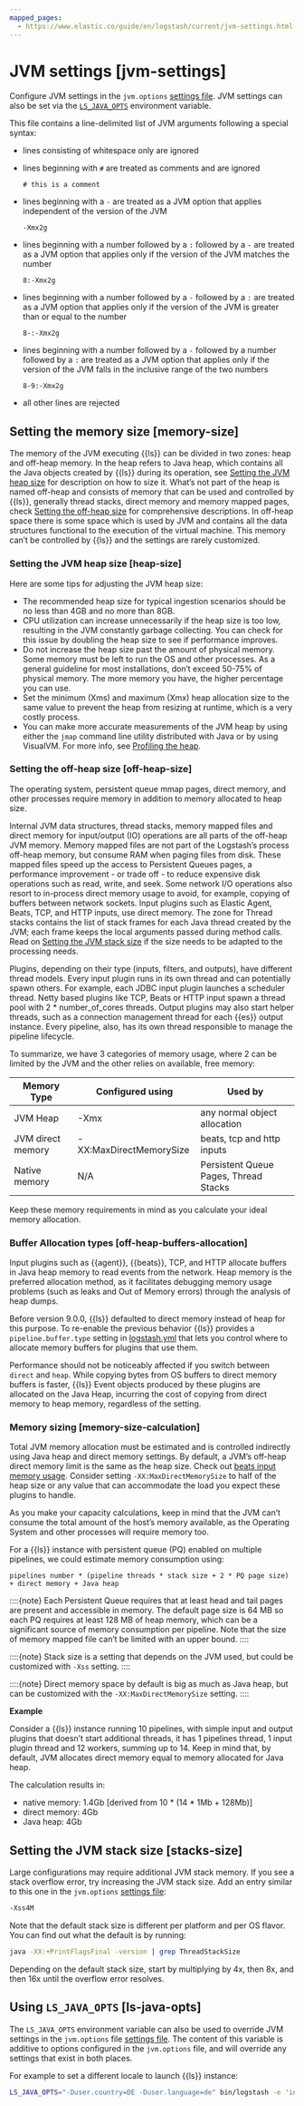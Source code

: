 ```yaml
---
mapped_pages:
  - https://www.elastic.co/guide/en/logstash/current/jvm-settings.html
---
```


# JVM settings [jvm-settings]

Configure JVM settings in the `jvm.options` [settings file](/reference/config-setting-files.md#settings-files). JVM settings can also be set via the [`LS_JAVA_OPTS`](#ls-java-opts) environment variable.

This file contains a line-delimited list of JVM arguments following a special syntax:

* lines consisting of whitespace only are ignored
* lines beginning with `#` are treated as comments and are ignored

    ```text
    # this is a comment
    ```

* lines beginning with a `-` are treated as a JVM option that applies independent of the version of the JVM

    ```text
    -Xmx2g
    ```

* lines beginning with a number followed by a `:` followed by a `-` are treated as a JVM option that applies only if the version of the JVM matches the number

    ```text
    8:-Xmx2g
    ```

* lines beginning with a number followed by a `-` followed by a `:` are treated as a JVM option that applies only if the version of the JVM is greater than or equal to the number

    ```text
    8-:-Xmx2g
    ```

* lines beginning with a number followed by a `-` followed by a number followed by a `:` are treated as a JVM option that applies only if the version of the JVM falls in the inclusive range of the two numbers

    ```text
    8-9:-Xmx2g
    ```

* all other lines are rejected

## Setting the memory size [memory-size]

The memory of the JVM executing {{ls}} can be divided in two zones: heap and off-heap memory. In the heap refers to Java heap, which contains all the Java objects created by {{ls}} during its operation, see [Setting the JVM heap size](#heap-size) for description on how to size it. What’s not part of the heap is named off-heap and consists of memory that can be used and controlled by {{ls}}, generally thread stacks, direct memory and memory mapped pages, check [Setting the off-heap size](#off-heap-size) for comprehensive descriptions. In off-heap space there is some space which is used by JVM and contains all the data structures functional to the execution of the virtual machine. This memory can’t be controlled by {{ls}} and the settings are rarely customized.

### Setting the JVM heap size [heap-size]

Here are some tips for adjusting the JVM heap size:

* The recommended heap size for typical ingestion scenarios should be no less than 4GB and no more than 8GB.
* CPU utilization can increase unnecessarily if the heap size is too low, resulting in the JVM constantly garbage collecting. You can check for this issue by doubling the heap size to see if performance improves.
* Do not increase the heap size past the amount of physical memory. Some memory must be left to run the OS and other processes.  As a general guideline for most installations, don’t exceed 50-75% of physical memory. The more memory you have, the higher percentage you can use.
* Set the minimum (Xms) and maximum (Xmx) heap allocation size to the same value to prevent the heap from resizing at runtime, which is a very costly process.
* You can make more accurate measurements of the JVM heap by using either the `jmap` command line utility distributed with Java or by using VisualVM. For more info, see [Profiling the heap](/reference/tuning-logstash.md#profiling-the-heap).


### Setting the off-heap size [off-heap-size]

The operating system, persistent queue mmap pages, direct memory, and other processes require memory in addition to memory allocated to heap size.

Internal JVM data structures, thread stacks, memory mapped files and direct memory for input/output (IO) operations are all parts of the off-heap JVM memory. Memory mapped files are not part of the Logstash’s process off-heap memory, but consume RAM when paging files from disk. These mapped files speed up the access to Persistent Queues pages, a performance improvement - or trade off - to reduce expensive disk operations such as read, write, and seek. Some network I/O operations also resort to in-process direct memory usage to avoid, for example, copying of buffers between network sockets. Input plugins such as Elastic Agent, Beats, TCP, and HTTP inputs, use direct memory. The zone for Thread stacks contains the list of stack frames for each Java thread created by the JVM; each frame keeps the local arguments passed during method calls. Read on [Setting the JVM stack size](#stacks-size) if the size needs to be adapted to the processing needs.

Plugins, depending on their type (inputs, filters, and outputs), have different thread models. Every input plugin runs in its own thread and can potentially spawn others. For example, each JDBC input plugin launches a scheduler thread. Netty based plugins like TCP, Beats or HTTP input spawn a thread pool with 2 * number_of_cores threads. Output plugins may also start helper threads, such as a connection management thread for each {{es}} output instance. Every pipeline, also, has its own thread responsible to manage the pipeline lifecycle.

To summarize, we have 3 categories of memory usage, where 2 can be limited by the JVM and the other relies on available, free memory:

| Memory Type | Configured using | Used by |
| --- | --- | --- |
| JVM Heap | -Xmx | any normal object allocation |
| JVM direct memory | -XX:MaxDirectMemorySize | beats, tcp and http inputs |
| Native memory | N/A | Persistent Queue Pages, Thread Stacks |

Keep these memory requirements in mind as you calculate your ideal memory allocation.


### Buffer Allocation types [off-heap-buffers-allocation]

Input plugins such as {{agent}}, {{beats}}, TCP, and HTTP allocate buffers in Java heap memory to read events from the network. Heap memory is the preferred allocation method, as it facilitates debugging memory usage problems (such as leaks and Out of Memory errors) through the analysis of heap dumps.

Before version 9.0.0, {{ls}} defaulted to direct memory instead of heap for this purpose. To re-enable the previous behavior {{ls}} provides a `pipeline.buffer.type` setting in [logstash.yml](/reference/logstash-settings-file.md) that lets you control where to allocate memory buffers for plugins that use them.

Performance should not be noticeably affected if you switch between `direct` and `heap`. While copying bytes from OS buffers to direct memory buffers is faster, {{ls}} Event objects produced by these plugins are allocated on the Java Heap, incurring the cost of copying from direct memory to heap memory, regardless of the setting.


### Memory sizing [memory-size-calculation]

Total JVM memory allocation must be estimated and is controlled indirectly using Java heap and direct memory settings. By default, a JVM’s off-heap direct memory limit is the same as the heap size. Check out [beats input memory usage](/logstash-docs-md://lsr/plugins-inputs-beats.md#plugins-inputs-beats-memory). Consider setting `-XX:MaxDirectMemorySize` to half of the heap size or any value that can accommodate the load you expect these plugins to handle.

As you make your capacity calculations, keep in mind that the JVM can’t consume the total amount of the host’s memory available, as the Operating System and other processes will require memory too.

For a {{ls}} instance with persistent queue (PQ) enabled on multiple pipelines, we could estimate memory consumption using:

```text
pipelines number * (pipeline threads * stack size + 2 * PQ page size) + direct memory + Java heap
```

::::{note}
Each Persistent Queue requires that at least head and tail pages are present and accessible in memory. The default page size is 64 MB so each PQ requires at least 128 MB of heap memory, which can be a significant source of memory consumption per pipeline. Note that the size of memory mapped file can’t be limited with an upper bound.
::::


::::{note}
Stack size is a setting that depends on the JVM used, but could be customized with `-Xss` setting.
::::


::::{note}
Direct memory space by default is big as much as Java heap, but can be customized with the `-XX:MaxDirectMemorySize` setting.
::::


**Example**

Consider a {{ls}} instance running 10 pipelines, with simple input and output plugins that doesn’t start additional threads, it has 1 pipelines thread, 1 input plugin thread and 12 workers, summing up to 14. Keep in mind that, by default, JVM allocates direct memory equal to memory allocated for Java heap.

The calculation results in:

* native memory: 1.4Gb  [derived from 10 * (14 * 1Mb + 128Mb)]
* direct memory: 4Gb
* Java heap: 4Gb



## Setting the JVM stack size [stacks-size]

Large configurations may require additional JVM stack memory. If you see a stack overflow error, try increasing the JVM stack size. Add an entry similar to this one in the `jvm.options` [settings file](/reference/config-setting-files.md#settings-files):

```sh
-Xss4M
```

Note that the default stack size is different per platform and per OS flavor. You can find out what the default is by running:

```sh
java -XX:+PrintFlagsFinal -version | grep ThreadStackSize
```

Depending on the default stack size, start by multiplying by 4x, then 8x, and then 16x until the overflow error resolves.


## Using `LS_JAVA_OPTS` [ls-java-opts]

The `LS_JAVA_OPTS` environment variable can also be used to override JVM settings in the `jvm.options` file [settings file](/reference/config-setting-files.md#settings-files). The content of this variable is additive to options configured in the `jvm.options` file, and will override any settings that exist in both places.

For example to set a different locale to launch {{ls}} instance:

```sh
LS_JAVA_OPTS="-Duser.country=DE -Duser.language=de" bin/logstash -e 'input { stdin { codec => json } }'
```
